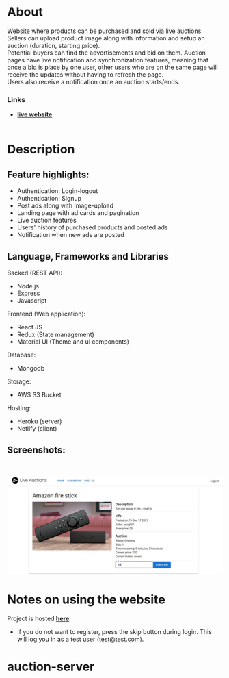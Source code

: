 # About

Website where products can be purchased and sold via live auctions. \
Sellers can upload product image along with information and setup an auction (duration, starting price). \
Potential buyers can find the advertisements and bid on them. Auction pages have live notification and synchronization features, meaning that once a bid is place by one user, other users who are on the same page will receive the updates without having to refresh the page. \
Users also receive a notification once an auction starts/ends.

### Links

- <a href="https://auction-client-livid.vercel.app"><strong>live website</strong></a>
  <br>
  <br>

# Description

## Feature highlights:

- Authentication: Login-logout
- Authentication: Signup
- Post ads along with image-upload
- Landing page with ad cards and pagination
- Live auction features
- Users' history of purchased products and posted ads
- Notification when new ads are posted

## Language, Frameworks and Libraries

Backed (REST API):

- Node.js
- Express
- Javascript

Frontend (Web application):

- React JS
- Redux (State management)
- Material UI (Theme and ui components)

Database:

- Mongodb

Storage:

- AWS S3 Bucket

Hosting:

- Heroku (server)
- Netlify (client)

## Screenshots:

<p align="center">
  <a href="https://auction-client-livid.vercel.app/>
    <img width="600" src="./screenshots/home.jpg">
  </a>
</p>
<br>
<p align="center">
  <a href="https://auction-client-livid.vercel.app/">
    <img width="600" src="./screenshots/ad.jpg">
  </a>
</p>

# Notes on using the website

Project is hosted <a href="https://auction-client-livid.vercel.app/"><strong>here</strong></a>

- If you do not want to register, press the skip button during login. This will log you in as a test user (test@test.com).

# auction-server
